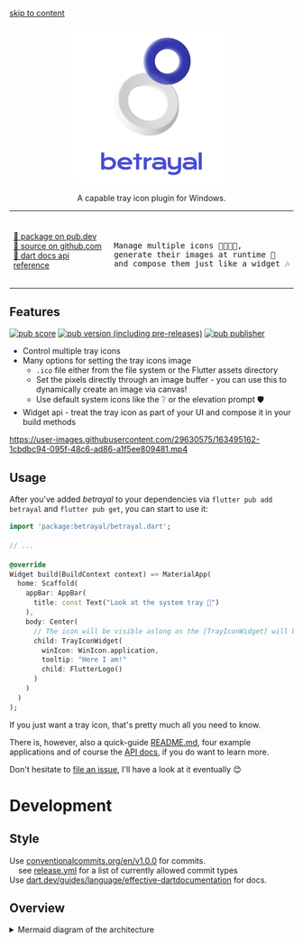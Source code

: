 [skip to content](#usage)

<p align="center">
  <a href="https://betrayal.bent.party">
    <img src="https://raw.githubusercontent.com/benthillerkus/betrayal/main/asset/logo.webp" height="280">
  </a>
</p>

<p align="center">
A capable tray icon plugin for Windows.
</p>

<table border="0" align="center">
  <tr>
    <td>
    </td>
  </tr>
  <tr>
    <td>
      <a href="https://pub.dev/packages/betrayal">🔗 package on pub.dev</a><br>
      <a href="https://github.com/benthillerkus/betrayal">🔗 source on github.com</a><br>
      <a href="https://pub.dev/documentation/betrayal">🔗 dart docs api reference</a>
    </td>
    <td>
      <pre><br>
Manage multiple icons 👨‍👩‍👦‍👦,<br>generate their images at runtime 🎨<br>and compose them just like a widget 🎶
        </pre>
    </td>
  </tr>
</table>

## Features

[![pub score](https://img.shields.io/pub/points/betrayal)](https://pub.dev/packages/betrayal/score)
[![pub version (including pre-releases)](https://img.shields.io/pub/v/betrayal?include_prereleases)](https://pub.dev/packages/betrayal/versions)
[![pub publisher](https://img.shields.io/pub/publisher/betrayal)](https://pub.dev/publishers/bent.party/packages)

- Control multiple tray icons
- Many options for setting the tray icons image
  - `.ico` file either from the file system or the Flutter assets directory
  - Set the pixels directly through an image buffer - you can use this to dynamically create an image via canvas!
  - Use default system icons like the ❔ or the elevation prompt 🛡️
- Widget api - treat the tray icon as part of your UI and compose it in your build methods



https://user-images.githubusercontent.com/29630575/163495162-1cbdbc94-095f-48c6-ad86-a1f5ee809481.mp4



## Usage

After you've added *betrayal* to your dependencies via `flutter pub add betrayal` and `flutter pub get`,
you can start to use it:

```dart
import 'package:betrayal/betrayal.dart';

// ...

@override
Widget build(BuildContext context) => MaterialApp(
  home: Scaffold(
    appBar: AppBar(
      title: const Text("Look at the system tray 👀")
    ),
    body: Center(
      // The icon will be visible aslong as the [TrayIconWidget] will be built
      child: TrayIconWidget(
        winIcon: WinIcon.application,
        tooltip: "Here I am!"
        child: FlutterLogo()
      )
    )
  )
);
```

If you just want a tray icon, that's pretty much all you need to know.

There is, however, also a quick-guide [README.md](https://github.com/benthillerkus/betrayal/tree/main/example), four example applications and of course the [API docs](https://pub.dev/documentation/betrayal/latest/betrayal/betrayal-library.html), if you do want to learn more.

Don't hesitate to [file an issue](https://github.com/benthillerkus/betrayal/issues), I'll have a look at it eventually 😊

# Development

## Style

Use [conventionalcommits.org/en/v1.0.0](https://www.conventionalcommits.org/en/v1.0.0/) for commits. <br>
&nbsp;&nbsp;&nbsp;&nbsp;see [release.yml](https://github.com/benthillerkus/betrayal/blob/main/.github/workflows/release.yml) for a list of currently allowed commit types <br>
Use [dart.dev/guides/language/effective-dartdocumentation](https://dart.dev/guides/language/effective-dart/documentation) for docs.

## Overview

<details>
  <summary>Mermaid diagram of the architecture</summary>
  
```mermaid
  graph LR;
    BetrayalPlugin o----o |connects via platform channel to| betrayal_plugin.cpp
    subgraph dart
    TrayIconWidget -- manages --> TrayIcon -- calls --> BetrayalPlugin
    TrayIcon -- uses --> TrayIconImageDelegate -- calls --> BetrayalPlugin
    BetrayalLogConfig
    end
    subgraph native
    betrayal_plugin.cpp -- holds --> IconManager.hpp
    IconManager.hpp -- provides TrayIcon.hpp to --> betrayal_plugin.cpp
    betrayal_plugin.cpp -- calls --> TrayIcon.hpp
    end
    click BetrayalPlugin "https://github.com/benthillerkus/betrayal/blob/main/lib/src/plugin.dart"
    click TrayIcon "https://github.com/benthillerkus/betrayal/blob/main/lib/src/imperative.dart"
    click TrayIconWidget "https://github.com/benthillerkus/betrayal/blob/main/lib/src/widgets.dart"
    click TrayIconImageDelegate "https://github.com/benthillerkus/betrayal/blob/main/lib/src/image.dart"
    click betrayal_plugin.cpp "https://github.com/benthillerkus/betrayal/blob/main/windows/betrayal_plugin.cpp"
    click IconManager.hpp "https://github.com/benthillerkus/betrayal/blob/main/windows/icon_manager.hpp"
    click TrayIcon.hpp "https://github.com/benthillerkus/betrayal/blob/main/windows/tray_icon.hpp"
```

</details>
